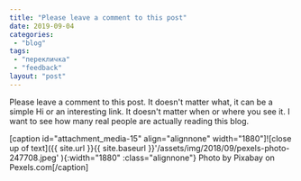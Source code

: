 ```yaml
---
title: "Please leave a comment to this post"
date: 2019-09-04
categories: 
 - "blog"
tags: 
 - "перекличка"
 - "feedback"
layout: "post"
---
```


Please leave a comment to this post. It doesn't matter what, it can be a simple Hi or an interesting link. It doesn't matter when or where you see it. I want to see how many real people are actually reading this blog.

[caption id="attachment_media-15" align="alignnone" width="1880"]![close up of text]({{ site.url }}{{ site.baseurl }}'/assets/img/2018/09/pexels-photo-247708.jpeg' ){:width="1880" :class="alignnone"} Photo by Pixabay on Pexels.com[/caption]
